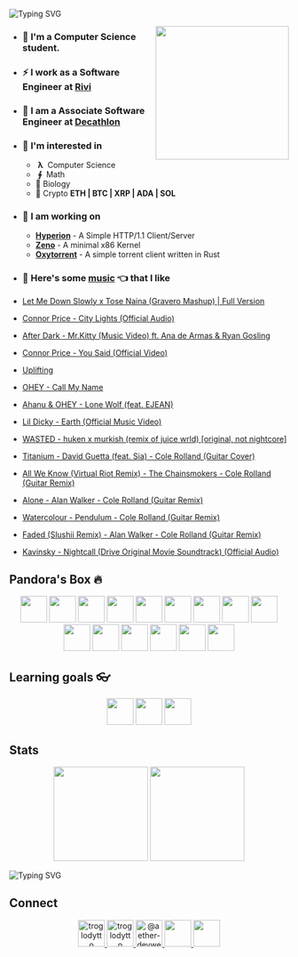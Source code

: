 ![Typing SVG](https://readme-typing-svg.herokuapp.com?size=24&duration=3000&color=71C497&vCenter=true&height=100&lines=Hii+%F0%9F%91%8B+I'm+Piyush)

<img align='right' src="https://cutt.ly/lnfmbqL" width="240">

- ### **🏫 I'm a Computer Science student.**
- ### ⚡ **I work as a Software Engineer at [Rivi](https://rivi.co/)**
- ### 💼 **I am a Associate Software Engineer at [Decathlon](https://www.decathlon.in/)**
- ### 🤔 **I'm interested in**
    - &nbsp;**λ**&nbsp; Computer Science
    - &nbsp;**∮**&nbsp; Math
    - 🧠 Biology
    - 🔑 Crypto **ETH | BTC | XRP | ADA | SOL**
        
- ### 🦄 **I am working on**
    - **[Hyperion](https://github.com/troglodytto/hyperion)** - A Simple HTTP/1.1 Client/Server
    - **[Zeno](https://github.com/troglodytto/zeno)** - A minimal x86 Kernel
    - **[Oxytorrent](https://github.com/troglodytto/oxytorrent)** - A simple torrent client written in Rust
- ### 🎵 **Here's some [music](https://youtube.com/playlist?list=PLuWs5sMPaxNj2aS1MtLMgcUsNuldIeynG) 👈 that I like**
    <!-- BLOG-POST-LIST:START -->
- [Let Me Down Slowly x Tose Naina &lpar;Gravero Mashup&rpar; | Full Version](https://www.youtube.com/watch?v=L4Gowg710LQ)
- [Connor Price - City Lights &lpar;Official Audio&rpar;](https://www.youtube.com/watch?v=jvzRJE36i9I)
- [After Dark - Mr.Kitty &lpar;Music Video&rpar; ft. Ana de Armas &amp; Ryan Gosling](https://www.youtube.com/watch?v=Yfc9nrAj2bo)
- [Connor Price - You Said &lpar;Official Video&rpar;](https://www.youtube.com/watch?v=tWAcddOMTfY)
- [Uplifting](https://www.youtube.com/watch?v=Nr39dU5lzss)
- [OHEY - Call My Name](https://www.youtube.com/watch?v=t3o41oBCj9E)
- [Ahanu &amp; OHEY - Lone Wolf &lpar;feat. EJEAN&rpar;](https://www.youtube.com/watch?v=VHxpB1_Y5Cc)
- [Lil Dicky - Earth &lpar;Official Music Video&rpar;](https://www.youtube.com/watch?v=pvuN_WvF1to)
- [WASTED - huken x murkish &lpar;remix of juice wrld&rpar; [original, not nightcore]](https://www.youtube.com/watch?v=xTpfZJ2h3CU)
- [Titanium - David Guetta &lpar;feat. Sia&rpar; - Cole Rolland &lpar;Guitar Cover&rpar;](https://www.youtube.com/watch?v=6MgltQGG568)
- [All We Know &lpar;Virtual Riot Remix&rpar; - The Chainsmokers - Cole Rolland &lpar;Guitar Remix&rpar;](https://www.youtube.com/watch?v=rhlR8Qj9fXY)
- [Alone - Alan Walker - Cole Rolland &lpar;Guitar Remix&rpar;](https://www.youtube.com/watch?v=3giqbT9h0jM)
- [Watercolour - Pendulum - Cole Rolland &lpar;Guitar Remix&rpar;](https://www.youtube.com/watch?v=NisseYQzOrc)
- [Faded &lpar;Slushii Remix&rpar; - Alan Walker - Cole Rolland &lpar;Guitar Remix&rpar;](https://www.youtube.com/watch?v=kwmn3kFI-Xk)
- [Kavinsky - Nightcall &lpar;Drive Original Movie Soundtrack&rpar; &lpar;Official Audio&rpar;](https://www.youtube.com/watch?v=MV_3Dpw-BRY)
<!-- BLOG-POST-LIST:END -->

## Pandora's Box 🔥

<p align="center">
    <img height="48" width="48" src="https://cutt.ly/phUXVJx" />
    <img height="48" width="48" src="https://cutt.ly/1hUX1az" />
    <img height="48" width="48" src="https://cutt.ly/BvOKUon" />
    <img height="48" width="48" src="https://cutt.ly/0vOK6Xf" />
    <img height="48" width="48" src="https://cutt.ly/DhUX4hd" />
    <img height="48" width="48" src="https://cutt.ly/xhUCyFt" />
    <img height="48" width="48" src="https://cutt.ly/ohUXfm2" />
    <img height="48" width="48" src="https://cutt.ly/dhUZ9V9" />
    <img height="48" width="48" src="https://cutt.ly/DhUXg0n" />
    <img height="48" width="48" src="/Docker.svg" />
    <img height="48" width="48" src="https://www.vectorlogo.zone/logos/postgresql/postgresql-icon.svg" />
    <img height="48" width="48" src="https://www.vectorlogo.zone/logos/mongodb/mongodb-icon.svg" />
    <img height="48" width="48" src="https://www.vectorlogo.zone/logos/firebase/firebase-icon.svg" />
    <img height="48" width="48" src="/Phoenix.svg" />
    <img height="48" width="48" src="https://www.vectorlogo.zone/logos/elixir-lang/elixir-lang-icon.svg" />
</p>


## Learning goals 👓

<p align="center">
    <img height="48" width="48" src="https://cutt.ly/kvOLjhg" />
    <img height="48" width="48" src="https://graphql-engine-cdn.hasura.io/img/hasura_icon_black.svg" />
    <img height="48" width="48" src="https://www.vectorlogo.zone/logos/kubernetes/kubernetes-icon.svg" />
</p>


## Stats

<p align="center">
<img height="170" src="https://github-readme-stats.vercel.app/api?username=troglodytto&count_private=true&show_icons=true&hide=issues&theme=vue&custom_title=My%20Github%20Stats&border_color=41b883&border_radius=16"></img>
<img height="170" src="https://github-readme-stats.vercel.app/api/top-langs?username=troglodytto&show_icons=true&locale=en&layout=compact&hide=php,html,scss&theme=vue&border_color=41b883&border_radius=16"></img>
</p>

![Typing SVG](https://activity-graph.herokuapp.com/graph?username=troglodytto&theme=github-light&hide_border=true)

## Connect
<p align="center">
  <a href="https://twitter.com/troglodytto" target="blank">
    <img src="https://cutt.ly/mnfmrxh" alt="troglodytto" height="48" />
  </a>
  <a href="https://instagram.com/troglodytto" target="blank">
    <img src="https://cutt.ly/CnfmoSv" alt="troglodytto" height="48" />
  </a>
  <a href="https://medium.com/@troglodytto" target="blank">
    <img src="https://cutt.ly/gnfmabL" alt="@aether-devweb" height="48" />
  </a>
  <a href="https://dev.to/troglodytto">
    <img src="https://d2fltix0v2e0sb.cloudfront.net/dev-rainbow.svg" height="48" />
  </a>
  <a href="https://gitlab.com/troglodytto">
    <img src="https://www.vectorlogo.zone/logos/gitlab/gitlab-icon.svg" height="48" />
  </a>
</p>
